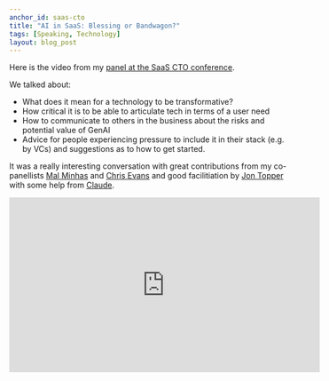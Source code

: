 ```yaml
---
anchor_id: saas-cto
title: "AI in SaaS: Blessing or Bandwagon?"
tags: [Speaking, Technology]
layout: blog_post
---
```


Here is the video from my [panel at the SaaS CTO conference](/jfdi/ai-blessing-bandwagon.html).

We talked about:

- What does it mean for a technology to be transformative?
- How critical it is to be able to articulate tech in terms of a user need
- How to communicate to others in the business about the risks and potential value of GenAI
- Advice for people experiencing pressure to include it in their stack (e.g. by VCs) and suggestions as to how to get started.

It was a really interesting conversation with great contributions from my co-panellists [Mal Minhas](https://www.linkedin.com/in/malminhas/) and [Chris Evans](https://www.linkedin.com/in/evnsio/) and good facilitiation by [Jon Topper](https://www.linkedin.com/in/jtopper/) with some help from [Claude](https://claude.ai/).

<div class="embedded">
  <iframe width="560" height="315" src="https://www.youtube-nocookie.com/embed/bc01kXFV-kQ?si=FbNIa6Fx3_W9MxQv" title="YouTube video player" frameborder="0" allow="accelerometer; autoplay; clipboard-write; encrypted-media; gyroscope; picture-in-picture; web-share" referrerpolicy="strict-origin-when-cross-origin" allowfullscreen></iframe>
</div>
